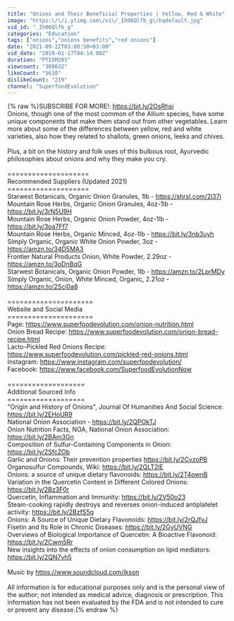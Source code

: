 ```yaml
---
title: "Onions and Their Beneficial Properties | Yellow, Red & White"
image: "https:\/\/i.ytimg.com\/vi\/_Ih06Qlfb_g\/hqdefault.jpg"
vid_id: "_Ih06Qlfb_g"
categories: "Education"
tags: ["onions","onions benefits","red onions"]
date: "2021-09-22T03:00:50+03:00"
vid_date: "2019-01-17T04:14:08Z"
duration: "PT15M28S"
viewcount: "389632"
likeCount: "5638"
dislikeCount: "219"
channel: "SuperfoodEvolution"
---
```

{% raw %}SUBSCRIBE FOR MORE!: <a rel="nofollow" target="blank" href="https://bit.ly/2OsRhsi">https://bit.ly/2OsRhsi</a><br />Onions, though one of the most common of the Allium species, have some unique components that make them stand out from other vegetables. Learn more about some of the differences between yellow, red and white varieties, also how they related to shallots, green onions, leeks and chives. <br /><br />Plus, a bit on the history and folk uses of this bulbous root, Ayurvedic philosophies about onions and why they make you cry.<br /><br />====================<br />Recommended Suppliers (Updated 2021)<br />====================<br />Starwest Botanicals, Organic Onion Granules, 1lb - <a rel="nofollow" target="blank" href="https://shrsl.com/2l37i">https://shrsl.com/2l37i</a><br />Mountain Rose Herbs, Organic Onion Granules, 4oz-1lb - <a rel="nofollow" target="blank" href="https://bit.ly/3rN5U9H">https://bit.ly/3rN5U9H</a><br />Mountain Rose Herbs, Organic Onion Powder, 4oz-1lb - <a rel="nofollow" target="blank" href="https://bit.ly/3oa7Ff7">https://bit.ly/3oa7Ff7</a><br />Mountain Rose Herbs, Organic Minced, 4oz-1lb - <a rel="nofollow" target="blank" href="https://bit.ly/3nb3uyh">https://bit.ly/3nb3uyh</a><br />Simply Organic, Organic White Onion Powder, 3oz - <a rel="nofollow" target="blank" href="https://amzn.to/34D5MA3">https://amzn.to/34D5MA3</a><br />Frontier Natural Products Onion, White Powder, 2.29oz - <a rel="nofollow" target="blank" href="https://amzn.to/3oDnBqG">https://amzn.to/3oDnBqG</a><br />Starwest Botanicals, Organic Onion Powder, 1lb -  <a rel="nofollow" target="blank" href="https://amzn.to/2LprMDy">https://amzn.to/2LprMDy</a><br />Simply Organic, Onion, White Minced, Organic, 2.21oz - <a rel="nofollow" target="blank" href="https://amzn.to/2Sci0a8">https://amzn.to/2Sci0a8</a><br /><br />=====================<br />Website and Social Media<br />=====================<br />Page: <a rel="nofollow" target="blank" href="https://www.superfoodevolution.com/onion-nutrition.html">https://www.superfoodevolution.com/onion-nutrition.html</a><br />Onion Bread Recipe: <a rel="nofollow" target="blank" href="https://www.superfoodevolution.com/onion-bread-recipe.html">https://www.superfoodevolution.com/onion-bread-recipe.html</a><br />Lacto-Pickled Red Onions Recipe: <a rel="nofollow" target="blank" href="https://www.superfoodevolution.com/pickled-red-onions.html">https://www.superfoodevolution.com/pickled-red-onions.html</a><br />Instagram: <a rel="nofollow" target="blank" href="https://www.instagram.com/superfoodevolution/">https://www.instagram.com/superfoodevolution/</a><br />Facebook: <a rel="nofollow" target="blank" href="https://www.facebook.com/SuperfoodEvolutionNow">https://www.facebook.com/SuperfoodEvolutionNow</a><br /><br />===================<br />Additional Sourced Info<br />===================<br />&quot;Origin and History of Onions&quot;, Journal Of Humanities And Social Science: <a rel="nofollow" target="blank" href="https://bit.ly/2EHoUR9">https://bit.ly/2EHoUR9</a><br />National Onion Association - <a rel="nofollow" target="blank" href="https://bit.ly/2QPOkTJ">https://bit.ly/2QPOkTJ</a><br />Onion Nutrition Facts, NOA, National Onion Association: <a rel="nofollow" target="blank" href="https://bit.ly/2BAm3Gn">https://bit.ly/2BAm3Gn</a><br />Composition of Sulfur-Containing Components in Onion: <a rel="nofollow" target="blank" href="https://bit.ly/2SfcZOb">https://bit.ly/2SfcZOb</a><br />Garlic and Onions: Their prevention properties <a rel="nofollow" target="blank" href="https://bit.ly/2CvzoPB">https://bit.ly/2CvzoPB</a><br />Organosulfur Compounds, Wiki: <a rel="nofollow" target="blank" href="https://bit.ly/2QLT2lE">https://bit.ly/2QLT2lE</a><br />Onions: a source of unique dietary flavonoids: <a rel="nofollow" target="blank" href="https://bit.ly/2T4pwnB">https://bit.ly/2T4pwnB</a><br />Variation in the Quercetin Content in Different Colored Onions: <a rel="nofollow" target="blank" href="https://bit.ly/2Bz3F0r">https://bit.ly/2Bz3F0r</a><br />Quercetin, Inflammation and Immunity: <a rel="nofollow" target="blank" href="https://bit.ly/2V50o23">https://bit.ly/2V50o23</a><br />Steam-cooking rapidly destroys and reverses onion-induced antiplatelet activity: <a rel="nofollow" target="blank" href="https://bit.ly/2BzfS5q">https://bit.ly/2BzfS5q</a><br />Onions: A Source of Unique Dietary Flavonoids: <a rel="nofollow" target="blank" href="https://bit.ly/2rQJfvJ">https://bit.ly/2rQJfvJ</a><br />Fisetin and Its Role in Chronic Diseases: <a rel="nofollow" target="blank" href="https://bit.ly/2GyUVNG">https://bit.ly/2GyUVNG</a><br />Overviews of Biological Importance of Quercetin: A Bioactive Flavonoid: <a rel="nofollow" target="blank" href="https://bit.ly/2Cwm5Rr">https://bit.ly/2Cwm5Rr</a><br />New insights into the effects of onion consumption on lipid mediators: <a rel="nofollow" target="blank" href="https://bit.ly/2QN7vh5">https://bit.ly/2QN7vh5</a><br /><br />Music by <a rel="nofollow" target="blank" href="https://www.soundcloud.com/ikson">https://www.soundcloud.com/ikson</a><br /><br />All information is for educational purposes only and is the personal view of the author; not intended as medical advice, diagnosis or prescription. This information has not been evaluated by the FDA and is not intended to cure or prevent any disease.{% endraw %}
